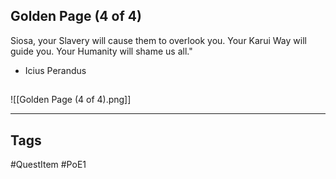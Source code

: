 ## Golden Page (4 of 4)
Siosa, your Slavery will cause them to overlook you. 
Your Karui Way will guide you. 
Your Humanity will shame us all."
- Icius Perandus
## 
![[Golden Page (4 of 4).png]]

---
## Tags
#QuestItem
#PoE1